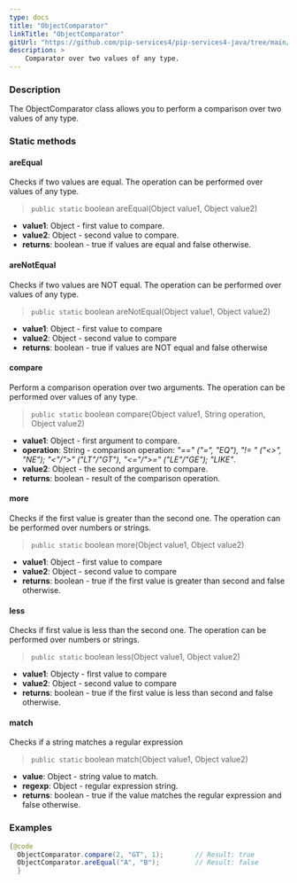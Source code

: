 ```yaml
---
type: docs
title: "ObjectComparator"
linkTitle: "ObjectComparator"
gitUrl: "https://github.com/pip-services4/pip-services4-java/tree/main/pip-services4-data-java"
description: >
    Comparator over two values of any type.
---
```


### Description

The ObjectComparator class allows you to perform a comparison over two values of any type.

### Static methods

#### areEqual
Checks if two values are equal.
The operation can be performed over values of any type.

> `public static` boolean areEqual(Object value1, Object value2)

- **value1**: Object - first value to compare.
- **value2**: Object - second value to compare.
- **returns**: boolean - true if values are equal and false otherwise.

#### areNotEqual
Checks if two values are NOT equal.
The operation can be performed over values of any type.

> `public static` boolean areNotEqual(Object value1, Object value2)

- **value1**: Object - first value to compare 
- **value2**: Object - second value to compare
- **returns**: boolean - true if values are NOT equal and false otherwise

#### compare
Perform a comparison operation over two arguments.
The operation can be performed over values of any type.

> `public static` boolean compare(Object value1, String operation, Object value2)

- **value1**: Object - first argument to compare.
- **operation**: String - comparison operation: *"==" ("=", "EQ"), "!= " ("<>", "NE"); "<"/">" ("LT"/"GT"), "<="/">=" ("LE"/"GE"); "LIKE"*.
- **value2**: Object - the second argument to compare.
- **returns**: boolean - result of the comparison operation.

#### more
Checks if the first value is greater than the second one.
The operation can be performed over numbers or strings.

> `public static` boolean more(Object value1, Object value2)

- **value1**: Object - first value to compare
- **value2**: Object - second value to compare
- **returns**: boolean - true if the first value is greater than second and false otherwise.

#### less
Checks if first value is less than the second one.
The operation can be performed over numbers or strings.

> `public static` boolean less(Object value1, Object value2)

- **value1**: Objecty - first value to compare
- **value2**: Object - second value to compare
- **returns**: boolean - true if the first value is less than second and false otherwise.

#### match
Checks if a string matches a regular expression

> `public static` boolean match(Object value1, Object value2)

- **value**: Object - string value to match.
- **regexp**: Object - regular expression string.
- **returns**: boolean - true if the value matches the regular expression and false otherwise.

### Examples

```java
{@code
  ObjectComparator.compare(2, "GT", 1);        // Result: true
  ObjectComparator.areEqual("A", "B");         // Result: false
  }

```
